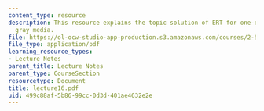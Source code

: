 ```yaml
---
content_type: resource
description: This resource explains the topic solution of ERT for one-dimensional
  gray media.
file: https://ol-ocw-studio-app-production.s3.amazonaws.com/courses/2-58j-radiative-transfer-spring-2006/499c88af5b8699cc0d3d401ae4632e2e_lecture16.pdf
file_type: application/pdf
learning_resource_types:
- Lecture Notes
parent_title: Lecture Notes
parent_type: CourseSection
resourcetype: Document
title: lecture16.pdf
uid: 499c88af-5b86-99cc-0d3d-401ae4632e2e
---
```

